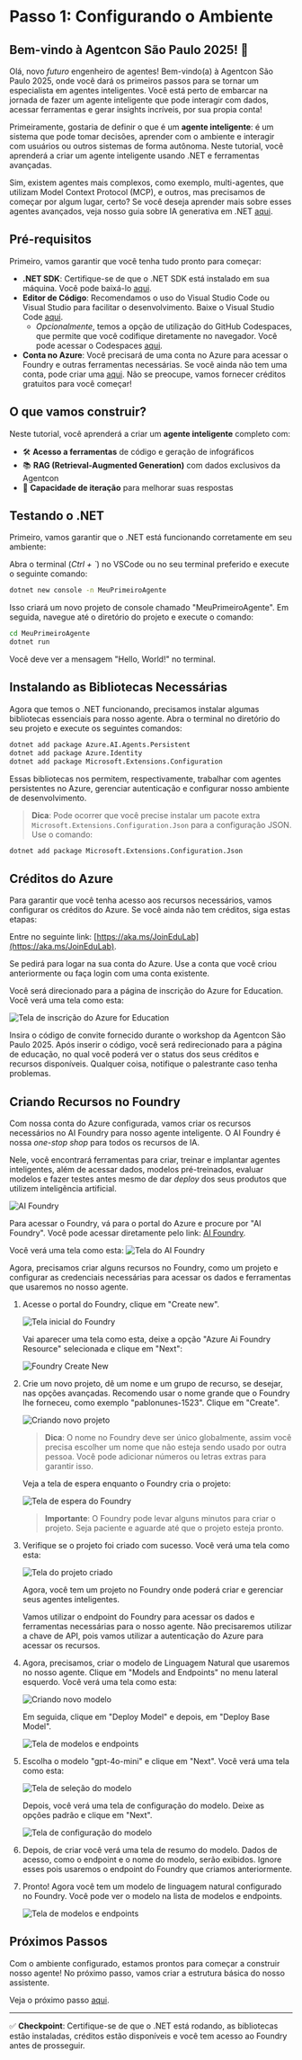 # Passo 1: Configurando o Ambiente

## Bem-vindo à Agentcon São Paulo 2025! 🎉

Olá, novo *futuro* engenheiro de agentes! Bem-vindo(a) à Agentcon São Paulo 2025, onde você dará os primeiros passos para se tornar um especialista em agentes inteligentes. Você está perto de embarcar na jornada de fazer um agente inteligente que pode interagir com dados, acessar ferramentas e gerar insights incríveis, por sua propia conta!

Primeiramente, gostaria de definir o que é um **agente inteligente**: é um sistema que pode tomar decisões, aprender com o ambiente e interagir com usuários ou outros sistemas de forma autônoma. Neste tutorial, você aprenderá a criar um agente inteligente usando .NET e ferramentas avançadas.

Sim, existem agentes mais complexos, como exemplo, multi-agentes, que utilizam Model Context Protocol (MCP), e outros, mas precisamos de começar por algum lugar, certo? Se você deseja aprender mais sobre esses agentes avançados, veja nosso guia sobre IA generativa em .NET [aqui](https://aka.ms/genainet).

## Pré-requisitos
Primeiro, vamos garantir que você tenha tudo pronto para começar:
- **.NET SDK**: Certifique-se de que o .NET SDK está instalado em sua máquina. Você pode baixá-lo [aqui](https://dotnet.microsoft.com/download).
- **Editor de Código**: Recomendamos o uso do Visual Studio Code ou Visual Studio para facilitar o desenvolvimento. Baixe o Visual Studio Code [aqui](https://code.visualstudio.com/). 
    - *Opcionalmente*, temos a opção de utilização do GitHub Codespaces, que permite que você codifique diretamente no navegador. Você pode acessar o Codespaces [aqui](https://github.com/features/codespaces).
- **Conta no Azure**: Você precisará de uma conta no Azure para acessar o Foundry e outras ferramentas necessárias. Se você ainda não tem uma conta, pode criar uma [aqui](https://azure.microsoft.com/free/). Não se preocupe, vamos fornecer créditos gratuitos para você começar!


## O que vamos construir?

Neste tutorial, você aprenderá a criar um **agente inteligente** completo com:
- 🛠️ **Acesso a ferramentas** de código e geração de infográficos
- 📚 **RAG (Retrieval-Augmented Generation)** com dados exclusivos da Agentcon
- 🔄 **Capacidade de iteração** para melhorar suas respostas

## Testando o .NET

Primeiro, vamos garantir que o .NET está funcionando corretamente em seu ambiente:

Abra o terminal (*Ctrl + `*) no VSCode ou no seu terminal preferido e execute o seguinte comando:

```bash
dotnet new console -n MeuPrimeiroAgente
```

Isso criará um novo projeto de console chamado "MeuPrimeiroAgente". Em seguida, navegue até o diretório do projeto e execute o comando:

```bash
cd MeuPrimeiroAgente
dotnet run
```

Você deve ver a mensagem "Hello, World!" no terminal.

## Instalando as Bibliotecas Necessárias

Agora que temos o .NET funcionando, precisamos instalar algumas bibliotecas essenciais para nosso agente. Abra o terminal no diretório do seu projeto e execute os seguintes comandos:

```bash
dotnet add package Azure.AI.Agents.Persistent
dotnet add package Azure.Identity
dotnet add package Microsoft.Extensions.Configuration
```

Essas bibliotecas nos permitem, respectivamente, trabalhar com agentes persistentes no Azure, gerenciar autenticação e configurar nosso ambiente de desenvolvimento.

> **Dica**: Pode ocorrer que você precise instalar um pacote extra `Microsoft.Extensions.Configuration.Json` para a configuração JSON. Use o comando:

```bash
dotnet add package Microsoft.Extensions.Configuration.Json
```

## Créditos do Azure
Para garantir que você tenha acesso aos recursos necessários, vamos configurar os créditos do Azure. Se você ainda não tem créditos, siga estas etapas:

Entre no seguinte link: [https://aka.ms/JoinEduLab](https://aka.ms/JoinEduLab).

Se pedirá para logar na sua conta do Azure. Use a conta que você criou anteriormente ou faça login com uma conta existente.

Você será direcionado para a página de inscrição do Azure for Education. Você verá uma tela como esta:

![Tela de inscrição do Azure for Education](assets/InvitationCodeScreen.png)

Insira o código de convite fornecido durante o workshop da Agentcon São Paulo 2025. Após inserir o código, você será redirecionado para a página de educação, no qual você poderá ver o status dos seus créditos e recursos disponíveis. Qualquer coisa, notifique o palestrante caso tenha problemas.

## Criando Recursos no Foundry

Com nossa conta do Azure configurada, vamos criar os recursos necessários no AI Foundry para nosso agente inteligente. O AI Foundry é nossa *one-stop shop* para todos os recursos de IA.

Nele, você encontrará ferramentas para criar, treinar e implantar agentes inteligentes, além de acessar dados, modelos pré-treinados, evaluar modelos e fazer testes antes mesmo de dar *deploy* dos seus produtos que utilizem inteligência artificial.

![AI Foundry](assets/AzureAiFoundry.png) 

Para acessar o Foundry, vá para o portal do Azure e procure por "AI Foundry". Você pode acessar diretamente pelo link: [AI Foundry](https://ai.azure.com).

Você verá uma tela como esta:
![Tela do AI Foundry](assets/HomepageAIFoundry.png)

Agora, precisamos criar alguns recursos no Foundry, como um projeto e configurar as credenciais necessárias para acessar os dados e ferramentas que usaremos no nosso agente.

1. Acesse o portal do Foundry, clique em "Create new".

   ![Tela inicial do Foundry](assets/HomepageAIFoundry.png)

   Vai aparecer uma tela como esta, deixe a opção "Azure Ai Foundry Resource" selecionada e clique em "Next":

   ![Foundry Create New](assets/CreateProjectFoundry.png)

2. Crie um novo projeto, dê um nome e um grupo de recurso, se desejar, nas opções avançadas. Recomendo usar o nome grande que o Foundry lhe forneceu, como exemplo "pablonunes-1523". Clique em "Create".

   ![Criando novo projeto](assets/CreateProjectConfig.png)

   > **Dica**: O nome no Foundry deve ser único globalmente, assim você precisa escolher um nome que não esteja sendo usado por outra pessoa. Você pode adicionar números ou letras extras para garantir isso.

    Veja a tela de espera enquanto o Foundry cria o projeto:

    ![Tela de espera do Foundry](assets/CreatingProjectFoundry.png)

   > **Importante**: O Foundry pode levar alguns minutos para criar o projeto. Seja paciente e aguarde até que o projeto esteja pronto.

3. Verifique se o projeto foi criado com sucesso. Você verá uma tela como esta:

    ![Tela do projeto criado](assets/ProjectCreatedFoundry.png)
    
    Agora, você tem um projeto no Foundry onde poderá criar e gerenciar seus agentes inteligentes. 

    Vamos utilizar o endpoint do Foundry para acessar os dados e ferramentas necessárias para o nosso agente. Não precisaremos utilizar a chave de API, pois vamos utilizar a autenticação do Azure para acessar os recursos.

4. Agora, precisamos, criar o modelo de Linguagem Natural que usaremos no nosso agente. Clique em "Models and Endpoints" no menu lateral esquerdo. Você verá uma tela como esta:

   ![Criando novo modelo](assets/CreateModelFoundry.png)

    Em seguida, clique em "Deploy Model" e depois, em "Deploy Base Model".

   ![Tela de modelos e endpoints](assets/BaseModelFoundry.png)

5. Escolha o modelo "gpt-4o-mini" e clique em "Next". Você verá uma tela como esta:

    ![Tela de seleção do modelo](assets/SelectModelFoundry.png)

    Depois, você verá uma tela de configuração do modelo. Deixe as opções padrão e clique em "Next".

    ![Tela de configuração do modelo](assets/ModelConfigFoundry.png)

6. Depois, de criar você verá uma tela de resumo do modelo. Dados de acesso, como o endpoint e o nome do modelo, serão exibidos. Ignore esses pois usaremos o endpoint do Foundry que criamos anteriormente.

7. Pronto! Agora você tem um modelo de linguagem natural configurado no Foundry. Você pode ver o modelo na lista de modelos e endpoints.

    ![Tela de modelos e endpoints](assets/ModelEndpointFoundry.png)


## Próximos Passos

Com o ambiente configurado, estamos prontos para começar a construir nosso agente! No próximo passo, vamos criar a estrutura básica do nosso assistente.

Veja o próximo passo [aqui](Passo_2.md).

---

✅ **Checkpoint**: Certifique-se de que o .NET está rodando, as bibliotecas estão instaladas, créditos estão disponíveis e você tem acesso ao Foundry antes de prosseguir.